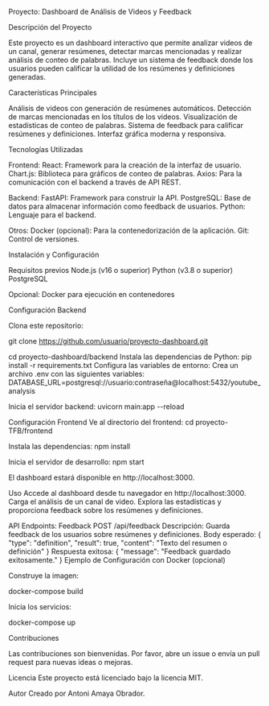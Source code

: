Proyecto: Dashboard de Análisis de Videos y Feedback


Descripción del Proyecto

Este proyecto es un dashboard interactivo que permite analizar videos de un canal, generar resúmenes, detectar marcas mencionadas y realizar análisis de conteo de palabras. Incluye un sistema de feedback donde los usuarios pueden calificar la utilidad de los resúmenes y definiciones generadas.

Características Principales

Análisis de videos con generación de resúmenes automáticos.
Detección de marcas mencionadas en los títulos de los videos.
Visualización de estadísticas de conteo de palabras.
Sistema de feedback para calificar resúmenes y definiciones.
Interfaz gráfica moderna y responsiva.


Tecnologías Utilizadas

Frontend:
React: Framework para la creación de la interfaz de usuario.
Chart.js: Biblioteca para gráficos de conteo de palabras.
Axios: Para la comunicación con el backend a través de API REST.

Backend:
FastAPI: Framework para construir la API.
PostgreSQL: Base de datos para almacenar información como feedback de usuarios.
Python: Lenguaje para el backend.

Otros:
Docker (opcional): Para la contenedorización de la aplicación.
Git: Control de versiones.


Instalación y Configuración

Requisitos previos
Node.js (v16 o superior)
Python (v3.8 o superior)
PostgreSQL

Opcional: Docker para ejecución en contenedores


Configuración Backend

Clona este repositorio:

git clone https://github.com/usuario/proyecto-dashboard.git

cd proyecto-dashboard/backend
Instala las dependencias de Python:
pip install -r requirements.txt
Configura las variables de entorno:
Crea un archivo .env con las siguientes variables:
DATABASE_URL=postgresql://usuario:contraseña@localhost:5432/youtube_analysis

Inicia el servidor backend:
uvicorn main:app --reload

Configuración Frontend
Ve al directorio del frontend:
cd proyecto-TFB/frontend

Instala las dependencias:
npm install

Inicia el servidor de desarrollo:
npm start

El dashboard estará disponible en http://localhost:3000.

Uso
Accede al dashboard desde tu navegador en http://localhost:3000.
Carga el análisis de un canal de video.
Explora las estadísticas y proporciona feedback sobre los resúmenes y definiciones.


API Endpoints:
Feedback
POST /api/feedback
Descripción: Guarda feedback de los usuarios sobre resúmenes y definiciones.
Body esperado:
{
  "type": "definition",
  "result": true,
  "content": "Texto del resumen o definición"
}
Respuesta exitosa:
{ "message": "Feedback guardado exitosamente." }
Ejemplo de Configuración con Docker (opcional)


Construye la imagen:

docker-compose build


Inicia los servicios:

docker-compose up


Contribuciones

Las contribuciones son bienvenidas. Por favor, abre un issue o envía un pull request para nuevas ideas o mejoras.


Licencia
Este proyecto está licenciado bajo la licencia MIT.

Autor
Creado por Antoni Amaya Obrador.

